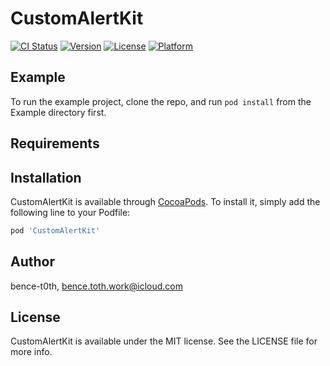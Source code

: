 # CustomAlertKit

[![CI Status](https://img.shields.io/travis/bence-t0th/CustomAlertKit.svg?style=flat)](https://travis-ci.org/bence-t0th/CustomAlertKit)
[![Version](https://img.shields.io/cocoapods/v/CustomAlertKit.svg?style=flat)](https://cocoapods.org/pods/CustomAlertKit)
[![License](https://img.shields.io/cocoapods/l/CustomAlertKit.svg?style=flat)](https://cocoapods.org/pods/CustomAlertKit)
[![Platform](https://img.shields.io/cocoapods/p/CustomAlertKit.svg?style=flat)](https://cocoapods.org/pods/CustomAlertKit)

## Example

To run the example project, clone the repo, and run `pod install` from the Example directory first.

## Requirements

## Installation

CustomAlertKit is available through [CocoaPods](https://cocoapods.org). To install
it, simply add the following line to your Podfile:

```ruby
pod 'CustomAlertKit'
```

## Author

bence-t0th, bence.toth.work@icloud.com

## License

CustomAlertKit is available under the MIT license. See the LICENSE file for more info.
